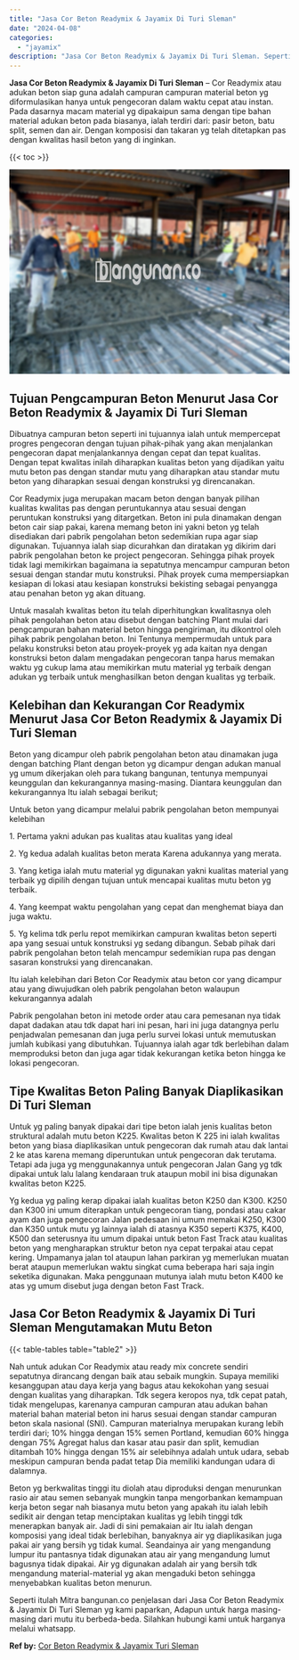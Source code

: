 ```yaml
---
title: "Jasa Cor Beton Readymix & Jayamix Di Turi Sleman"
date: "2024-04-08"
categories: 
  - "jayamix"
description: "Jasa Cor Beton Readymix & Jayamix Di Turi Sleman. Seperti itulah Mitra bangunan.co penjelasan dari Jasa Cor Beton Readymix & Jayamix Di Turi Sleman yg kami p..."
---
```


**Jasa Cor Beton Readymix & Jayamix Di Turi Sleman** – Cor Readymix atau adukan beton siap guna adalah campuran campuran material beton yg diformulasikan hanya untuk pengecoran dalam waktu cepat atau instan. Pada dasarnya macam material yg dipakaipun sama dengan tipe bahan material adukan beton pada biasanya, ialah terdiri dari: pasir beton, batu split, semen dan air. Dengan komposisi dan takaran yg telah ditetapkan pas dengan kwalitas hasil beton yang di inginkan.

{{< toc >}}

![Jasa Cor Beton Readymix & Jayamix Di Turi Sleman](/images/jasa-cor-readymix-54.png)

## Tujuan Pengcampuran Beton Menurut Jasa Cor Beton Readymix & Jayamix Di Turi Sleman

Dibuatnya campuran beton seperti ini tujuannya ialah untuk mempercepat progres pengecoran dengan tujuan pihak-pihak yang akan menjalankan pengecoran dapat menjalankannya dengan cepat dan tepat kualitas. Dengan tepat kwalitas inilah diharapkan kualitas beton yang dijadikan yaitu mutu beton pas dengan standar mutu yang diharapkan atau standar mutu beton yang diharapkan sesuai dengan konstruksi yg direncanakan.

Cor Readymix juga merupakan macam beton dengan banyak pilihan kualitas kwalitas pas dengan peruntukannya atau sesuai dengan peruntukan konstruksi yang ditargetkan. Beton ini pula dinamakan dengan beton cair siap pakai, karena memang beton ini yakni beton yg telah disediakan dari pabrik pengolahan beton sedemikian rupa agar siap digunakan. Tujuannya ialah siap dicurahkan dan diratakan yg dikirim dari pabrik pengolahan beton ke project pengecoran. Sehingga pihak proyek tidak lagi memikirkan bagaimana ia sepatutnya mencampur campuran beton sesuai dengan standar mutu konstruksi. Pihak proyek cuma mempersiapkan kesiapan di lokasi atau kesiapan konstruksi bekisting sebagai penyangga atau penahan beton yg akan dituang.

Untuk masalah kwalitas beton itu telah diperhitungkan kwalitasnya oleh pihak pengolahan beton atau disebut dengan batching Plant mulai dari pengcampuran bahan material beton hingga pengiriman, itu dikontrol oleh pihak pabrik pengolahan beton. Ini Tentunya mempermudah untuk para pelaku konstruksi beton atau proyek-proyek yg ada kaitan nya dengan konstruksi beton dalam mengadakan pengecoran tanpa harus memakan waktu yg cukup lama atau memikirkan mutu material yg terbaik dengan adukan yg terbaik untuk menghasilkan beton dengan kualitas yg terbaik.

## Kelebihan dan Kekurangan Cor Readymix Menurut Jasa Cor Beton Readymix & Jayamix Di Turi Sleman

Beton yang dicampur oleh pabrik pengolahan beton atau dinamakan juga dengan batching Plant dengan beton yg dicampur dengan adukan manual yg umum dikerjakan oleh para tukang bangunan, tentunya mempunyai keunggulan dan kekurangannya masing-masing. Diantara keunggulan dan kekurangannya Itu ialah sebagai berikut;

Untuk beton yang dicampur melalui pabrik pengolahan beton mempunyai kelebihan

1\. Pertama yakni adukan pas kualitas atau kualitas yang ideal

2\. Yg kedua adalah kualitas beton merata Karena adukannya yang merata.

3\. Yang ketiga ialah mutu material yg digunakan yakni kualitas material yang terbaik yg dipilih dengan tujuan untuk mencapai kualitas mutu beton yg terbaik.

4\. Yang keempat waktu pengolahan yang cepat dan menghemat biaya dan juga waktu.

5\. Yg kelima tdk perlu repot memikirkan campuran kwalitas beton seperti apa yang sesuai untuk konstruksi yg sedang dibangun. Sebab pihak dari pabrik pengolahan beton telah mencampur sedemikian rupa pas dengan sasaran konstruksi yang direncanakan.

Itu ialah kelebihan dari Beton Cor Readymix atau beton cor yang dicampur atau yang diwujudkan oleh pabrik pengolahan beton walaupun kekurangannya adalah

Pabrik pengolahan beton ini metode order atau cara pemesanan nya tidak dapat dadakan atau tdk dapat hari ini pesan, hari ini juga datangnya perlu penjadwalan pemesanan dan juga perlu survei lokasi untuk memutuskan jumlah kubikasi yang dibutuhkan. Tujuannya ialah agar tdk berlebihan dalam memproduksi beton dan juga agar tidak kekurangan ketika beton hingga ke lokasi pengecoran.

## Tipe Kwalitas Beton Paling Banyak Diaplikasikan Di Turi Sleman

Untuk yg paling banyak dipakai dari tipe beton ialah jenis kualitas beton struktural adalah mutu beton K225. Kwalitas beton K 225 ini ialah kwalitas beton yang biasa diaplikasikan untuk pengecoran dak rumah atau dak lantai 2 ke atas karena memang diperuntukan untuk pengecoran dak terutama. Tetapi ada juga yg menggunakannya untuk pengecoran Jalan Gang yg tdk dipakai untuk lalu lalang kendaraan truk ataupun mobil ini bisa digunakan kwalitas beton K225.

Yg kedua yg paling kerap dipakai ialah kualitas beton K250 dan K300. K250 dan K300 ini umum diterapkan untuk pengecoran tiang, pondasi atau cakar ayam dan juga pengecoran Jalan pedesaan ini umum memakai K250, K300 dan K350 untuk mutu yg lainnya ialah di atasnya K350 seperti K375, K400, K500 dan seterusnya itu umum dipakai untuk beton Fast Track atau kualitas beton yang mengharapkan struktur beton nya cepat terpakai atau cepat kering. Umpamanya jalan tol ataupun lahan parkiran yg memerlukan muatan berat ataupun memerlukan waktu singkat cuma beberapa hari saja ingin seketika digunakan. Maka penggunaan mutunya ialah mutu beton K400 ke atas yg umum disebut juga dengan beton Fast Track.

## Jasa Cor Beton Readymix & Jayamix Di Turi Sleman Mengutamakan Mutu Beton

{{< table-tables table="table2" >}}

Nah untuk adukan Cor Readymix atau ready mix concrete sendiri sepatutnya dirancang dengan baik atau sebaik mungkin. Supaya memiliki kesanggupan atau daya kerja yang bagus atau kekokohan yang sesuai dengan kualitas yang diharapkan. Tdk segera keropos nya, tdk cepat patah, tidak mengelupas, karenanya campuran campuran atau adukan bahan material bahan material beton ini harus sesuai dengan standar campuran beton skala nasional (SNI). Campuran materialnya merupakan kurang lebih terdiri dari; 10% hingga dengan 15% semen Portland, kemudian 60% hingga dengan 75% Agregat halus dan kasar atau pasir dan split, kemudian ditambah 10% hingga dengan 15% air selebihnya adalah untuk udara, sebab meskipun campuran benda padat tetap Dia memiliki kandungan udara di dalamnya.

Beton yg berkwalitas tinggi itu diolah atau diproduksi dengan menurunkan rasio air atau semen sebanyak mungkin tanpa mengorbankan kemampuan kerja beton segar nah biasanya mutu beton yang apakah itu ialah lebih sedikit air dengan tetap menciptakan kualitas yg lebih tinggi tdk menerapkan banyak air. Jadi di sini pemakaian air Itu ialah dengan komposisi yang ideal tidak berlebihan, banyaknya air yg diaplikasikan juga pakai air yang bersih yg tidak kumal. Seandainya air yang mengandung lumpur itu pantasnya tidak digunakan atau air yang mengandung lumut bagusnya tidak dipakai. Air yg digunakan adalah air yang bersih tdk mengandung material-material yg akan mengaduki beton sehingga menyebabkan kualitas beton menurun.

Seperti itulah Mitra bangunan.co penjelasan dari Jasa Cor Beton Readymix & Jayamix Di Turi Sleman yg kami paparkan, Adapun untuk harga masing-masing dari mutu itu berbeda-beda. Silahkan hubungi kami untuk harganya melalui whatsapp.

**Ref by:** [Cor Beton Readymix & Jayamix Turi Sleman](https://id.wikipedia.org/wiki/Cor)
